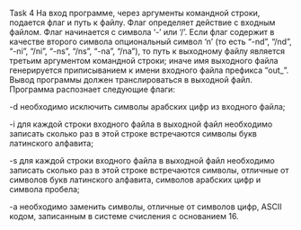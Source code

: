 Task 4
На вход программе, через аргументы командной строки, подается флаг и путь к файлу. Флаг определяет действие с входным файлом. Флаг начинается с символа ‘-’ или ‘/’. Если флаг содержит в качестве второго символа опциональный символ ‘n’ (то есть “-nd”, “/nd”, “-ni”, “/ni”, “-ns”, “/ns”, “-na”, “/na”), то путь к выходному файлу является третьим аргументом командной строки; иначе имя выходного файла генерируется приписыванием к имени входного файла префикса “out_”. Вывод программы должен транслироваться в выходной файл. Программа распознает следующие флаги:

-d необходимо исключить символы арабских цифр из входного файла;

-i для каждой строки входного файла в выходной файл необходимо записать сколько раз в этой строке встречаются символы букв латинского алфавита;

-s для каждой строки входного файла в выходной файл необходимо записать сколько раз в этой строке встречаются символы, отличные от символов букв латинского алфавита, символов арабских цифр и символа пробела;

-a необходимо заменить символы, отличные от символов цифр, ASCII кодом, записанным в системе счисления с основанием 16.